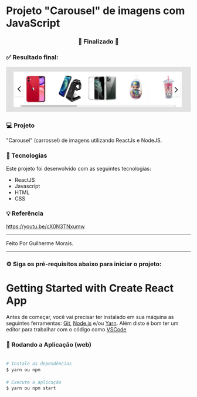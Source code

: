 # Projeto "Carousel" de imagens com JavaScript 

<h3 align="center"> 
🚧  Finalizado  🚧
</h3>

### ✅ Resultado final:
<img src="https://github.com/guigams/Carrosel-de-imagens/blob/main/img/CAROUSEL.PNG"/>

### 💻 Projeto

"Carousel" (carrossel) de imagens utilizando ReactJs e NodeJS. 


### 🚀 Tecnologias

Este projeto foi desenvolvido com as seguintes tecnologias:

- ReactJS
- Javascript
- HTML
- CSS

### 💡 Referência
https://youtu.be/cX0N3TNxumw

<hr/>

Feito Por Guilherme Morais.

<hr/>


### ⚙ Siga os pré-requisitos abaixo para iniciar o projeto:


# Getting Started with Create React App

Antes de começar, você vai precisar ter instalado em sua máquina as seguintes ferramentas:
[Git](https://git-scm.com), [Node.js](https://nodejs.org/en/) e/ou [Yarn](https://yarnpkg.com/). 
Além disto é bom ter um editor para trabalhar com o código como [VSCode](https://code.visualstudio.com/)

### 📗 Rodando a Aplicação (web)

```bash

# Instale as dependências
$ yarn ou npm

# Execute a aplicação
$ yarn ou npm start
